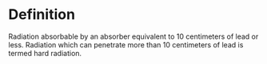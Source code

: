 # Definition

Radiation absorbable by an absorber equivalent to 10 centimeters of lead
or less. Radiation which can penetrate more than 10 centimeters of lead
is termed hard radiation.
